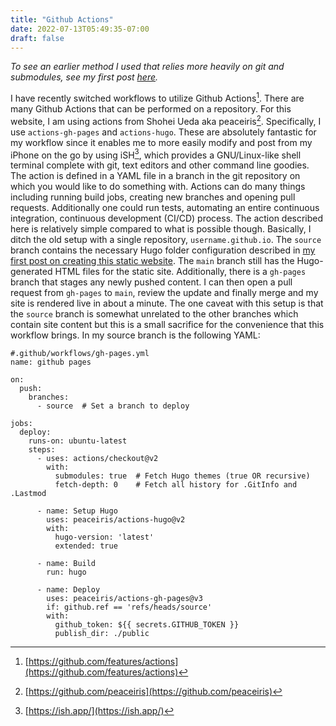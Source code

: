 ```yaml
---
title: "Github Actions"
date: 2022-07-13T05:49:35-07:00
draft: false
---
```

*To see an earlier method I used that relies more heavily on git and submodules, see my first post [here](/this-static-website/).*

I have recently switched workflows to utilize Github Actions[^1].
There are many Github Actions that can be performed on a repository.
For this website, I am using actions from Shohei Ueda aka peaceiris[^2].
Specifically, I use ``actions-gh-pages`` and ``actions-hugo``.
These are absolutely fantastic for my workflow since it enables me to more easily modify and post from my iPhone on the go by using iSH[^3], which provides a GNU/Linux-like shell terminal complete with git, text editors and other command line goodies.
The action is defined in a YAML file in a branch in the git repository on which you would like to do something with.
Actions can do many things including running build jobs, creating new branches and opening pull requests.
Additionally one could run tests, automating an entire continuous integration, continuous development (CI/CD) process.
The action described here is relatively simple compared to what is possible though.
Basically, I ditch the old setup with a single repository, ``username.github.io``.
The ``source`` branch contains the necessary Hugo folder configuration described in [my first post on creating this static website](/this-static-website/).
The ``main`` branch still has the Hugo-generated HTML files for the static site.
Additionally, there is a ``gh-pages`` branch that stages any newly pushed content.
I can then open a pull request from ``gh-pages`` to ``main``, review the update and finally merge and my site is rendered live in about a minute.
The one caveat with this setup is that the ``source`` branch is somewhat unrelated to the other branches which contain site content but this is a small sacrifice for the convenience that this workflow brings.
In my source branch is the following YAML:

    #.github/workflows/gh-pages.yml
    name: github pages

    on:
      push:
        branches:
          - source  # Set a branch to deploy

    jobs:
      deploy:
        runs-on: ubuntu-latest
        steps:
          - uses: actions/checkout@v2
            with:
              submodules: true  # Fetch Hugo themes (true OR recursive)
              fetch-depth: 0    # Fetch all history for .GitInfo and .Lastmod

          - name: Setup Hugo
            uses: peaceiris/actions-hugo@v2
            with:
              hugo-version: 'latest'
              extended: true

          - name: Build
            run: hugo

          - name: Deploy
            uses: peaceiris/actions-gh-pages@v3
            if: github.ref == 'refs/heads/source'
            with:
              github_token: ${{ secrets.GITHUB_TOKEN }}
              publish_dir: ./public


[^1]: [https://github.com/features/actions](https://github.com/features/actions)
[^2]: [https://github.com/peaceiris](https://github.com/peaceiris)
[^3]: [https://ish.app/](https://ish.app/)
